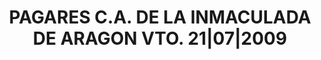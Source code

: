 ---
layout: asset
title: PAGARES C.A. DE LA INMACULADA DE ARAGON VTO. 21|07|2009
isin: ES05148452D0
---